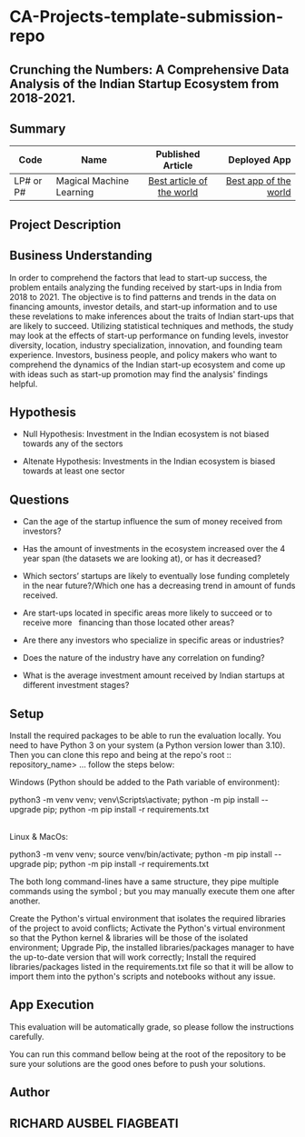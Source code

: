 # CA-Projects-template-submission-repo
## Crunching the Numbers: A Comprehensive Data Analysis of the Indian Startup Ecosystem from 2018-2021.

## Summary
| Code      | Name        | Published Article |  Deployed App |
|-----------|-------------|:-------------:|------:|
| LP# or P# | Magical Machine Learning |  [Best article of the world](/) | [Best app of the world](/) |

## Project Description

## Business Understanding

In order to comprehend the factors that lead to start-up success, the problem entails analyzing the funding received by start-ups in India from 2018 to 2021. The objective is to find patterns and trends in the data on financing amounts, investor details, and start-up information and to use these revelations to make inferences about the traits of Indian start-ups that are likely to succeed. Utilizing statistical techniques and methods, the study may look at the effects of start-up performance on funding levels, investor diversity, location, industry specialization, innovation, and founding team experience. Investors, business people, and policy makers who want to comprehend the dynamics of the Indian start-up ecosystem and come up with ideas such as start-up promotion may find the analysis' findings helpful.

## Hypothesis
- Null Hypothesis:
Investment in the Indian ecosystem is not biased towards any of the sectors

- Altenate Hypothesis:
Investments in the Indian ecosystem is biased towards at least one sector

## Questions

- Can the age of the startup influence the sum of money received from investors? 

- Has the amount of investments in the ecosystem increased over the 4 year span (the datasets we are looking at), or has it decreased?

- Which sectors’ startups are likely to eventually lose funding completely in the near future?/Which one has a decreasing trend in amount of funds received.

- Are start-ups located in specific areas more likely to succeed or to receive more
  financing than those located other areas?

- Are there any investors who specialize in specific areas or industries?

- Does the nature of the industry have any correlation on funding?

- What is the average investment amount received by Indian startups at different investment stages?

## Setup

Install the required packages to be able to run the evaluation locally. You need to have Python 3 on your system (a Python version lower than 3.10). Then you can clone this repo and being at the repo's root :: repository_name> ... follow the steps below:

Windows (Python should be added to the Path variable of environment):




  python3 -m venv venv; venv\Scripts\activate; python -m pip install --upgrade pip; python -m pip install -r requirements.txt  
 




Linux & MacOs:




  python3 -m venv venv; source venv/bin/activate; python -m pip install --upgrade pip; python -m pip install -r requirements.txt
 




The both long command-lines have a same structure, they pipe multiple commands using the symbol ; but you may manually execute them one after another.

Create the Python's virtual environment that isolates the required libraries of the project to avoid conflicts;
Activate the Python's virtual environment so that the Python kernel & libraries will be those of the isolated environment;
Upgrade Pip, the installed libraries/packages manager to have the up-to-date version that will work correctly;
Install the required libraries/packages listed in the requirements.txt file so that it will be allow to import them into the python's scripts and notebooks without any issue.

## App Execution

This evaluation will be automatically grade, so please follow the instructions carefully.

You can run this command bellow being at the root of the repository to be sure your solutions are the good ones before to push your solutions.




## Author
## RICHARD AUSBEL FIAGBEATI
